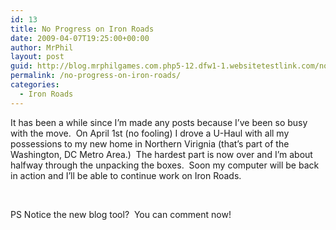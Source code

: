 ```yaml
---
id: 13
title: No Progress on Iron Roads
date: 2009-04-07T19:25:00+00:00
author: MrPhil
layout: post
guid: http://blog.mrphilgames.com.php5-12.dfw1-1.websitetestlink.com/no-progress-on-iron-roads/
permalink: /no-progress-on-iron-roads/
categories:
  - Iron Roads
---
```

It has been a while since I&#8217;m made any posts because I&#8217;ve been so busy with the move.&nbsp; On April 1st (no fooling) I drove a U-Haul with all my possessions to my new home in Northern Virignia (that&#8217;s part of the Washington, DC Metro Area.)&nbsp; The hardest part is now over and I&#8217;m about halfway through the unpacking the boxes.&nbsp; Soon my computer will be back in action and I&#8217;ll be able to continue work on Iron Roads.

&nbsp;

PS Notice the new blog tool?&nbsp; You can comment now! ﻿